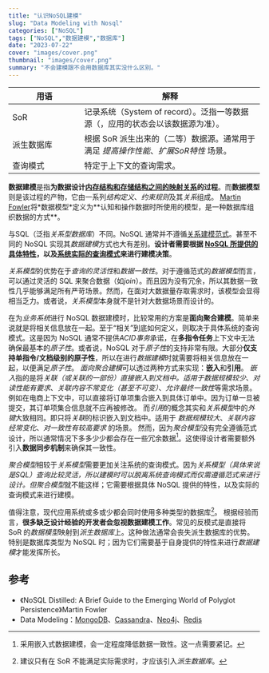 ```yaml
---
title: "认识NoSQL建模"
slug: "Data Modeling with Nosql"
categories: ["NoSQL"]
tags: ["NoSQL","数据建模","数据库"]
date: "2023-07-22"
cover: "images/cover.png"
thumbnail: "images/cover.png"
summary: "不会建模跟不会用数据库其实没什么区别。"
---
```


| 用语 <div style="width:8em"> | 解释 |
| ----------- | ----------- |
| SoR | 记录系统（System of record）。泛指一等数据源（，应用的状态会以该数据源为准）。 |
| 派生数据库 | 根据 SoR 派生出来的（二等）数据源。通常用于满足 *提高操作性能*、*扩展SoR特性* 场景。|
| 查询模式 | 特定于上下文的查询需求。 |


**数据建模**是指**为数据设计<u>内存结构和存储结构之间的映射关系</u>的过程**。而**数据模型**则是该过程的产物，它由一系列*结构定义*、*约束规则*及其*关系*组成。
[Martin Fowler](https://en.wikipedia.org/wiki/Martin_Fowler_(software_engineer))将*数据模型*定义为**认知和操作数据时所使用的模型，是一种数据库组织数据的方式**。

与SQL（泛指*关系型数据库*）不同。NoSQL 通常并不遵循[关系建模范式](https://en.wikipedia.org/wiki/Database_normalization)。甚至不同的 NoSQL 实现其*数据建模*方式也大有差别。**设计者需要根据 <u>NoSQL 所提供的具体特性</u>，以及<u>系统实际的查询模式</u>来进行建模决策**。

*关系模型*的优势在于*查询的灵活性*和*数据一致性*。对于遵循范式的*数据模型*而言，可以通过灵活的 SQL 来聚合数据（如*join*）。而且因为没有冗余，所以其数据一致性几乎能够满足所有严苛场景。然而，在面对大数据量存取需求时，该模型会显得相当乏力。或者说，*关系模型*本身就不是针对大数据场景而设计的。

在为*业务系统*进行 NoSQL 数据建模时，比较常用的方案是**面向聚合建模**。简单来说就是将相关信息放在一起。至于“相关”到底如何定义，则取决于具体系统的查询模式。这是因为 NoSQL 通常不提供*ACID事务*承诺，在**多指令任务**上下文中无法确保最基本的*原子性*。或者说，NoSQL 对于*原子性*的支持非常有限。大部分**仅支持单指令/文档级别的原子性**，所以在进行*数据建模*时就需要将相关信息放在一起，以便满足*原子性*。
*面向聚合建模*可以透过两种方式来实现：**嵌入**和**引用**。
*嵌入*指的是将*关联（或关联的一部份）*直接嵌入到文档中。适用于*数据规模较少*、*对读性能有要求*、*关联内容不常变化（甚至不可变）*、*允许最终一致性*等需求场景。例如在电商上下文中，可以直接将订单项集合嵌入到具体订单中。因为订单一旦被提交，其订单项集合信息就不应再被修改。
而*引用*的概念其实和*关系模型*中的*外键*大致相同。即只将*关联*的标识嵌入到文档中。适用于 *数据规模较大*、*关联内容经常变化*、*对一致性有较高要求* 的场景。
然而，因为*聚合模型*没有完全遵循范式设计，所以通常情况下多多少少都会存在一些冗余数据[^1]。这使得设计者需要额外引入**数据同步机制**来确保其一致性。

*聚合模型*相较于*关系模型*需要更加关注系统的查询模式。因为*关系模型（具体来说是SQL）*查询比较灵活，所以建模时可以脱离系统查询模式而仅需遵循范式来进行设计。但*聚合模型*就不能这样；它需要根据具体 NoSQL 提供的特性，以及实际的查询模式来进行建模。

值得注意，现代应用系统或多或少都会同时使用多种类型的数据库[^2]。
根据经验而言，**很多缺乏设计经验的开发者会忽视数据建模工作**。常见的反模式是直接将 SoR 的*数据模型*映射到*派生数据库*上。这种做法通常会丧失派生数据库的优势。特别是数据库类型为 NoSQL 时；因为它们需要基于自身提供的特性来进行*数据建模*才能发挥所长。


[^1]: 采用嵌入式数据建模，会一定程度降低数据一致性。这一点需要紧记。
[^2]: 建议只有在 SoR 不能满足实际需求时，才应该引入*派生数据库*。

## 参考
- 《NoSQL Distilled: A Brief Guide to the Emerging World of Polyglot Persistence》Martin Fowler
- Data Modeling：[MongoDB](https://www.mongodb.com/zh-cn/docs/manual/data-modeling/)、[Cassandra](https://cassandra.apache.org/doc/latest/cassandra/developing/data-modeling/index.html)、[Neo4j](https://neo4j.com/docs/getting-started/data-modeling/)、[Redis](/files/8-Data-Modeling-Patterns-in-Redis.pdf)
